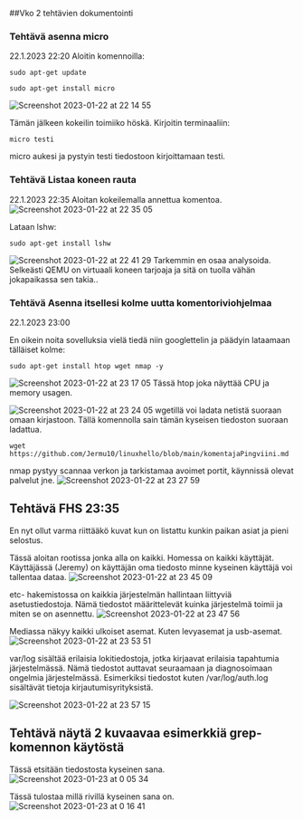 ##Vko 2 tehtävien dokumentointi

### Tehtävä asenna micro
22.1.2023 22:20
Aloitin komennoilla:

    sudo apt-get update
    
    sudo apt-get install micro
![Screenshot 2023-01-22 at 22 14 55](https://user-images.githubusercontent.com/104775534/213938624-95940776-64f5-42aa-aed0-80956995fef1.png)

Tämän jälkeen kokeilin toimiiko höskä. Kirjoitin terminaaliin:

    micro testi
micro aukesi ja pystyin testi tiedostoon kirjoittamaan testi.

### Tehtävä Listaa koneen rauta
  22.1.2023 22:35
  Aloitan kokeilemalla annettua komentoa.
![Screenshot 2023-01-22 at 22 35 05](https://user-images.githubusercontent.com/104775534/213939026-a93baa89-af3d-4776-a230-fa5df34cc372.png)

Lataan lshw:

    sudo apt-get install lshw
    
![Screenshot 2023-01-22 at 22 41 29](https://user-images.githubusercontent.com/104775534/213939316-cce2d1ca-0376-47eb-9714-d891101fa91e.png)
Tarkemmin en osaa analysoida. Selkeästi QEMU on virtuaali koneen tarjoaja ja sitä on tuolla vähän jokapaikassa sen takia..

### Tehtävä Asenna itsellesi kolme uutta komentoriviohjelmaa
22.1.2023 23:00

En oikein noita sovelluksia vielä tiedä niin googlettelin ja päädyin lataamaan tälläiset kolme:

    sudo apt-get install htop wget nmap -y
    
 ![Screenshot 2023-01-22 at 23 17 05](https://user-images.githubusercontent.com/104775534/213940916-b93b124e-73cb-4d52-b9cd-5c6fb5a975aa.png)
Tässä htop joka näyttää CPU ja memory usagen.


![Screenshot 2023-01-22 at 23 24 05](https://user-images.githubusercontent.com/104775534/213941199-a690fc91-c167-4167-95c8-60506860df1a.png)
wgetillä voi ladata netistä suoraan omaan kirjastoon. Tällä komennolla sain tämän kyseisen tiedoston suoraan ladattua.

    wget https://github.com/Jermu10/linuxhello/blob/main/komentajaPingviini.md
    
    
 
   nmap pystyy scannaa verkon ja tarkistamaa avoimet portit, käynnissä olevat palvelut jne.
   ![Screenshot 2023-01-22 at 23 27 59](https://user-images.githubusercontent.com/104775534/213941352-f7fe4fed-c86f-449a-bed2-e1d5769a7596.png)


 
## Tehtävä FHS 23:35
En nyt ollut varma riittääkö kuvat kun on listattu kunkin paikan asiat ja pieni selostus. 

Tässä aloitan rootissa jonka alla on kaikki. Homessa on kaikki käyttäjät. Käyttäjässä (Jeremy) on käyttäjän oma tiedosto minne kyseinen käyttäjä voi tallentaa dataa.
![Screenshot 2023-01-22 at 23 45 09](https://user-images.githubusercontent.com/104775534/213942042-e00908bb-9225-4317-bb7e-fb76129e5d95.png)



etc- hakemistossa on kaikkia järjestelmän hallintaan liittyviä asetustiedostoja. Nämä tiedostot määrittelevät kuinka järjestelmä toimii ja miten se on asennettu.
![Screenshot 2023-01-22 at 23 47 56](https://user-images.githubusercontent.com/104775534/213942144-c4953281-50f6-4d15-a1b9-c342df562b10.png)

Mediassa näkyy kaikki ulkoiset asemat. Kuten levyasemat ja usb-asemat.
![Screenshot 2023-01-22 at 23 53 51](https://user-images.githubusercontent.com/104775534/213942350-5b753710-e07b-4034-b1e8-bc176f9e665c.png)

var/log sisältää erilaisia lokitiedostoja, jotka kirjaavat erilaisia tapahtumia järjestelmässä. Nämä tiedostot auttavat seuraamaan ja diagnosoimaan ongelmia järjestelmässä. Esimerkiksi tiedostot kuten /var/log/auth.log sisältävät tietoja kirjautumisyrityksistä.

![Screenshot 2023-01-22 at 23 57 15](https://user-images.githubusercontent.com/104775534/213942475-9f9b3e81-5a4d-4be1-98ed-3da811061f57.png)


## Tehtävä näytä 2 kuvaavaa esimerkkiä grep-komennon käytöstä

Tässä etsitään tiedostosta kyseinen sana.
![Screenshot 2023-01-23 at 0 05 34](https://user-images.githubusercontent.com/104775534/213942820-09c0a8b2-05d0-4f3d-8974-5f260eb922e8.png)

Tässä tulostaa millä rivillä kyseinen sana on.
![Screenshot 2023-01-23 at 0 16 41](https://user-images.githubusercontent.com/104775534/213943268-faa1bf93-a14c-43a7-a863-591aad1fe73d.png)

